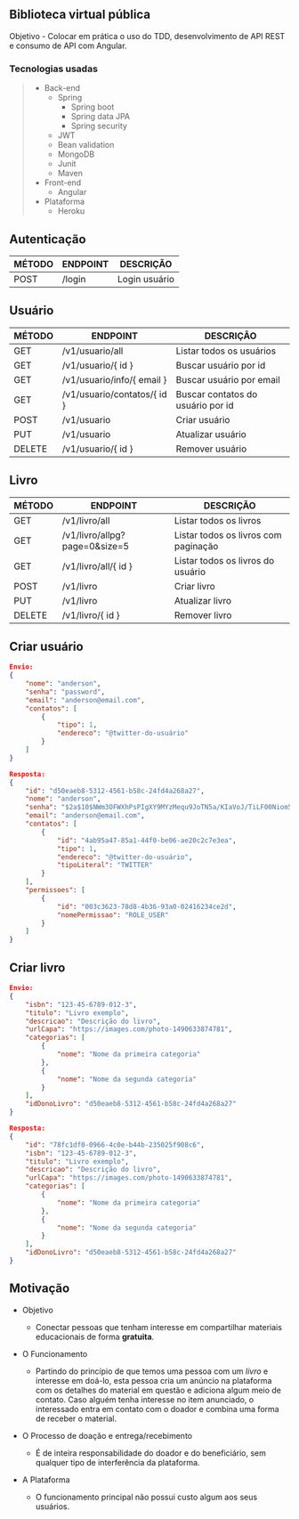 ## Biblioteca virtual pública
Objetivo - Colocar em prática o uso do TDD, desenvolvimento de API REST e consumo de API com Angular.

### Tecnologias usadas
>- Back-end
>	- Spring
>    	- Spring boot
>    	- Spring data JPA
>	    - Spring security
>	- JWT
>	- Bean validation
>	- MongoDB
>	- Junit
>	- Maven
>- Front-end
>	- Angular
>- Plataforma
>	- Heroku

## Autenticação

MÉTODO | ENDPOINT  | DESCRIÇÃO
---    | ---       | ---
POST   | /login    | Login usuário

## Usuário

MÉTODO | ENDPOINT                	| DESCRIÇÃO
---    | ---                     	| ---
GET    | /v1/usuario/all         	| Listar todos os usuários
GET	   | /v1/usuario/{ id }   		| Buscar usuário por id
GET	   | /v1/usuario/info/{ email }	| Buscar usuário por email
GET	   | /v1/usuario/contatos/{ id }| Buscar contatos do usuário por id
POST   | /v1/usuario             	| Criar usuário
PUT    | /v1/usuario             	| Atualizar usuário
DELETE | /v1/usuario/{ id }      	| Remover usuário

## Livro

MÉTODO | ENDPOINT                      | DESCRIÇÃO
---    | ---                           | ---
GET    | /v1/livro/all                 | Listar todos os livros
GET    | /v1/livro/allpg?page=0&size=5 | Listar todos os livros com paginação
GET	   | /v1/livro/all/{ id }          | Listar todos os livros do usuário
POST   | /v1/livro                     | Criar livro
PUT    | /v1/livro                     | Atualizar livro
DELETE | /v1/livro/{ id }              | Remover livro


## Criar usuário
```json
Envio: 
{
    "nome": "anderson",
    "senha": "password",
    "email": "anderson@email.com",
    "contatos": [
        {
            "tipo": 1,
            "endereco": "@twitter-do-usuário"
        }
    ]
}

Resposta:
{
    "id": "d50eaeb8-5312-4561-b58c-24fd4a268a27",
    "nome": "anderson",
    "senha": "$2a$10$NWm3OFWXhPsPIgXY9MYzMequ9JoTN5a/KIaVoJ/TiLF00Niom5JRO",
    "email": "anderson@email.com",
    "contatos": [
        {
            "id": "4ab95a47-85a1-44f0-be06-ae20c2c7e3ea",
            "tipo": 1,
            "endereco": "@twitter-do-usuário",
            "tipoLiteral": "TWITTER"
        }
    ],
    "permissoes": [
        {
            "id": "003c3623-78d8-4b36-93a0-02416234ce2d",
            "nomePermissao": "ROLE_USER"
        }
    ]
}
```
## Criar livro
```json
Envio:
{
    "isbn": "123-45-6789-012-3",
    "titulo": "Livro exemplo",
    "descricao": "Descrição do livro",
    "urlCapa": "https://images.com/photo-1490633874781",
    "categorias": [
        {
            "nome": "Nome da primeira categoria"
        },
        {
            "nome": "Nome da segunda categoria"
        }
    ],
    "idDonoLivro": "d50eaeb8-5312-4561-b58c-24fd4a268a27"
}

Resposta:
{
    "id": "78fc1df0-0966-4c0e-b44b-235025f908c6",
    "isbn": "123-45-6789-012-3",
    "titulo": "Livro exemplo",
    "descricao": "Descrição do livro",
    "urlCapa": "https://images.com/photo-1490633874781",
    "categorias": [
        {
            "nome": "Nome da primeira categoria"
        },
        {
            "nome": "Nome da segunda categoria"
        }
    ],
    "idDonoLivro": "d50eaeb8-5312-4561-b58c-24fd4a268a27"
}
```


## Motivação

- Objetivo
    - Conectar pessoas que tenham interesse em compartilhar materiais educacionais de forma **gratuita**.

- O Funcionamento
    - Partindo do princípio de que temos uma pessoa com um *livro* e interesse em doá-lo, esta pessoa cria um anúncio na plataforma com os detalhes do material em questão e adiciona algum meio de contato. Caso alguém tenha interesse no item anunciado, o interessado entra em contato com o doador e combina uma forma de receber o material.

- O Processo de doação e entrega/recebimento
    - É de inteira responsabilidade do doador e do beneficiário, sem qualquer tipo de interferência da plataforma.

- A Plataforma
    - O funcionamento principal não possui custo algum aos seus usuários.